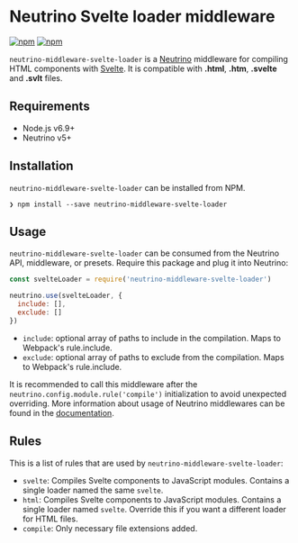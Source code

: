 # Neutrino Svelte loader middleware

[![npm](https://img.shields.io/npm/v/neutrino-middleware-svelte-loader.svg)](https://www.npmjs.com/package/neutrino-middleware-svelte-loader)
[![npm](https://img.shields.io/npm/dt/neutrino-middleware-svelte-loader.svg)](https://www.npmjs.com/package/neutrino-middleware-svelte-loader)

`neutrino-middleware-svelte-loader` is a [Neutrino](https://neutrino.js.org) middleware for compiling HTML components with [Svelte](https://svelte.technology). It is compatible with **.html**, **.htm**, **.svelte** and **.svlt** files.

## Requirements

* Node.js v6.9+
* Neutrino v5+

## Installation

`neutrino-middleware-svelte-loader` can be installed from NPM.

```
❯ npm install --save neutrino-middleware-svelte-loader
```

## Usage

`neutrino-middleware-svelte-loader` can be consumed from the Neutrino API, middleware, or presets. Require this package and plug it into Neutrino:

```js
const svelteLoader = require('neutrino-middleware-svelte-loader')

neutrino.use(svelteLoader, {
  include: [],
  exclude: []
})
```

* `include`: optional array of paths to include in the compilation. Maps to Webpack's rule.include.
* `exclude`: optional array of paths to exclude from the compilation. Maps to Webpack's rule.include.

It is recommended to call this middleware after the `neutrino.config.module.rule('compile')` initialization to avoid unexpected overriding. More information about usage of Neutrino middlewares can be found in the [documentation](https://neutrino.js.org/middleware).

## Rules

This is a list of rules that are used by `neutrino-middleware-svelte-loader`:

* `svelte`: Compiles Svelte components to JavaScript modules. Contains a single loader named the same `svelte`.
* `html`: Compiles Svelte components to JavaScript modules. Contains a single loader named `svelte`. Override this if you want a different loader for HTML files.
* `compile`: Only necessary file extensions added.


